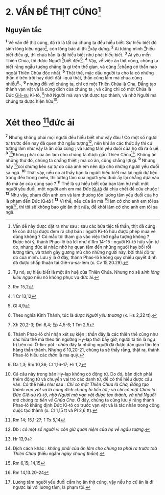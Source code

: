 # 2. VẤN ĐỀ THỊT CÚNG[^1-2f77a679-943a-414f-83d3-229e026d0466]

## Nguyên tắc
<sup><b>1</b></sup> Về vấn đề thịt cúng, đã rõ là tất cả chúng ta đều hiểu biết. Sự hiểu biết đó sinh lòng kiêu ngạo[^2-2f77a679-943a-414f-83d3-229e026d0466], còn lòng bác ái thì [^1@-2f77a679-943a-414f-83d3-229e026d0466]xây dựng. <sup><b>2</b></sup> Ai tưởng mình [^2@-2f77a679-943a-414f-83d3-229e026d0466]hiểu biết điều gì, thì chưa hẳn là đã hiểu biết như phải hiểu biết. <sup><b>3</b></sup> Ai yêu mến Thiên Chúa, thì được Người [^3@-2f77a679-943a-414f-83d3-229e026d0466]biết đến[^3-2f77a679-943a-414f-83d3-229e026d0466]. <sup><b>4</b></sup> Vậy, về việc ăn thịt cúng, chúng ta biết rằng ngẫu tượng chẳng là gì trên thế gian, và cũng [^4@-2f77a679-943a-414f-83d3-229e026d0466]chẳng có thần nào ngoài Thiên Chúa độc nhất. <sup><b>5</b></sup> Thật thế, mặc dầu người ta cho là có những thần ở trên trời hay dưới đất –quả thật, thần cũng lắm mà chúa cũng nhiều[^4-2f77a679-943a-414f-83d3-229e026d0466]–, <sup><b>6</b></sup> nhưng đối với chúng ta, chỉ có một Thiên Chúa là Cha, Đấng tạo thành vạn vật và là cùng đích của chúng ta ; và cũng chỉ có một Chúa là Đức [Giê-su]() Ki-tô, [^5@-2f77a679-943a-414f-83d3-229e026d0466]nhờ Người mà vạn vật được tạo thành, và nhờ Người mà chúng ta được hiện hữu[^5-2f77a679-943a-414f-83d3-229e026d0466].

# Xét theo [^6@-2f77a679-943a-414f-83d3-229e026d0466]đức ái
<sup><b>7</b></sup> Nhưng không phải mọi người đều hiểu biết như vậy đâu ! Có một số người từ trước đến nay đã quen thờ ngẫu tượng[^6-2f77a679-943a-414f-83d3-229e026d0466], nên khi ăn các thức ấy thì cứ tưởng làm như vậy là ăn của cúng ; và lương tâm yếu đuối của họ đã ra ô uế. <sup><b>8</b></sup> [^7@-2f77a679-943a-414f-83d3-229e026d0466]Không phải của ăn làm cho chúng ta được gần Thiên Chúa[^7-2f77a679-943a-414f-83d3-229e026d0466]. Không ăn những thứ đó, chúng ta chẳng thiệt ; mà có ăn, cũng chẳng lợi gì. <sup><b>9</b></sup> Nhưng hãy [^8@-2f77a679-943a-414f-83d3-229e026d0466]coi chừng kẻo sự tự do của anh em nên dịp cho những người yếu đuối sa ngã. <sup><b>10</b></sup> Thật vậy, nếu có ai thấy bạn là người hiểu biết mà lại ngồi dự tiệc trong đền trong miếu, thì lương tâm của người yếu đuối ấy lại chẳng dựa vào đó mà ăn của cúng sao ? <sup><b>11</b></sup> Thế là sự hiểu biết của bạn làm hư mất một người yếu đuối, một người anh em mà Đức [Ki-tô]() đã chịu chết để cứu chuộc ! <sup><b>12</b></sup> Như vậy, phạm đến anh em và làm thương tổn lương tâm yếu đuối của họ là phạm đến Đức [Ki-tô]() ! <sup><b>13</b></sup> Vì thế, nếu của ăn mà [^9@-2f77a679-943a-414f-83d3-229e026d0466]làm cớ cho anh em tôi sa ngã[^8-2f77a679-943a-414f-83d3-229e026d0466], thì tôi sẽ không bao giờ ăn thịt nữa, để khỏi làm cớ cho anh em tôi sa ngã.

[^1-2f77a679-943a-414f-83d3-229e026d0466]: Vấn đề này được đặt ra như sau : sau các bữa tiệc tế thần, thịt đã cúng tế còn dư lại được đem ra chợ bán : người Ki-tô hữu được phép mua về dùng không ? Có mắc tội tham gia vào việc thờ ngẫu tượng không ? Được hỏi ý, thánh Phao-lô trả lời như ở Rm 14-15 : người Ki-tô hữu vẫn tự do, nhưng đức ái nhắc nhở họ quan tâm đến những người hay bối rối lương tâm, và tránh gây gương mù cho những người này, bởi thái độ tự do của mình. Lưu ý là ở đây, thánh Phao-lô không quy chiếu quyết định đã được chấp thuận tại Giê-ru-sa-lem (x. Cv 15,20.29).
[^2-2f77a679-943a-414f-83d3-229e026d0466]: Tự nó, sự hiểu biết là một ân huệ của Thiên Chúa. Nhưng nó sẽ *sinh lòng kiêu ngạo* nếu nó không phục vụ đức ái.
[^3-2f77a679-943a-414f-83d3-229e026d0466]: Theo nghĩa Kinh Thánh, tức là *được Người yêu thương* (x. Hs 2,22 tt).
[^4-2f77a679-943a-414f-83d3-229e026d0466]: Thánh Phao-lô chỉ nhận xét sự kiện : *thần* đây là các thiên thể cũng như các hữu thể mà theo tín ngưỡng Hy-lạp thời bấy giờ, người ta tin là ngự trị trên núi Ô-lim-pót : *chúa* đây là những người đã được dân gian tôn lên hàng thần thánh. Nhưng ở 10,20-21, chúng ta sẽ thấy rằng, thật ra, thánh Phao-lô hiểu các *thần* là ma quỷ.
[^5-2f77a679-943a-414f-83d3-229e026d0466]: Cả câu này trong bản Hy-lạp không có động từ. Do đó, bản dịch phải thêm động từ và chuyển vai trò các danh từ, để có thể hiểu được câu văn. Có thể hiểu như sau : *Chỉ có một Thiên Chúa là Cha, Đấng tạo thành vạn vật và là cùng đích chúng ta tiến tới ; và chỉ có một Chúa là Đức Giê-su Ki-tô, nhờ Người mà vạn vật được tạo thành, và nhờ Người mà chúng ta tiến về Chúa Cha*. Ở đây, chúng ta cũng lưu ý rằng thánh Phao-lô khẳng định Đức Ki-tô có trước vạn vật và là tác nhân trong công cuộc tạo thành (x. Cl 1,15 tt và Pl 2,6 tt).
[^6-2f77a679-943a-414f-83d3-229e026d0466]: Db : *có một số người vì còn giữ quan niệm của họ về ngẫu tượng*.
[^7-2f77a679-943a-414f-83d3-229e026d0466]: Dịch cách khác : *không phải của ăn làm cho chúng ta phải ra trước toà Thiên Chúa* (hiểu ngầm *ngày chung thẩm*).
[^8-2f77a679-943a-414f-83d3-229e026d0466]: Lương tâm người yếu đuối cấm họ ăn thịt cúng, vậy nếu họ cứ ăn là đi ngược lại với lương tâm, là phạm tội.
[^1@-2f77a679-943a-414f-83d3-229e026d0466]: Rm 15,2
[^2@-2f77a679-943a-414f-83d3-229e026d0466]: 1 Cr 13,12
[^3@-2f77a679-943a-414f-83d3-229e026d0466]: Gl 4,9
[^4@-2f77a679-943a-414f-83d3-229e026d0466]: Xh 20,2-3; Đnl 6,4; Ep 4,5-6; 1 Tm 2,5
[^5@-2f77a679-943a-414f-83d3-229e026d0466]: Ga 1,3; Rm 10,36; Cl 1,16-17; Hr 1,2
[^6@-2f77a679-943a-414f-83d3-229e026d0466]: Rm 14; 15,1-27; 1 Tx 5,14
[^7@-2f77a679-943a-414f-83d3-229e026d0466]: Hr 13,9
[^8@-2f77a679-943a-414f-83d3-229e026d0466]: Rm 6,15; 14,15
[^9@-2f77a679-943a-414f-83d3-229e026d0466]: Rm 14,13.20-24